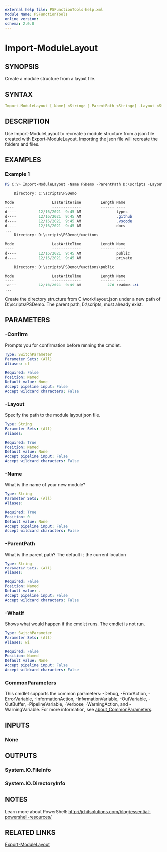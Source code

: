 ```yaml
---
external help file: PSFunctionTools-help.xml
Module Name: PSFunctionTools
online version:
schema: 2.0.0
---
```


# Import-ModuleLayout

## SYNOPSIS

Create a module structure from a layout file.

## SYNTAX

```yaml
Import-ModuleLayout [-Name] <String> [-ParentPath <String>] -Layout <String> [-WhatIf] [-Confirm] [<CommonParameters>]
```

## DESCRIPTION

Use Import-ModuleLayout to recreate a module structure from a json file created with Export-ModuleLayout. Importing the json file will recreate the folders and files.

## EXAMPLES

### Example 1

```powershell
PS C:\> Import-ModuleLayout -Name PSDemo -ParentPath D:\scripts -Layout C:\work\layout.json

    Directory: C:\scripts\PSDemo

Mode                 LastWriteTime         Length Name
----                 -------------         ------ ----
d----          12/16/2021  9:45 AM                types
d----          12/16/2021  9:45 AM                .github
d----          12/16/2021  9:45 AM                .vscode
d----          12/16/2021  9:45 AM                docs
...
    Directory: D:\scripts\PSDemo\functions

Mode                 LastWriteTime         Length Name
----                 -------------         ------ ----
d----          12/16/2021  9:45 AM                public
d----          12/16/2021  9:45 AM                private

    Directory: D:\scripts\PSDemo\functions\public

Mode                 LastWriteTime         Length Name
----                 -------------         ------ ----
-a---          12/16/2021  9:49 AM            276 readme.txt
...
```

Create the directory structure from C:\work\layout.json under a new path of D:\scripts\PSDemo. The parent path, D:\scripts, must already exist.

## PARAMETERS

### -Confirm

Prompts you for confirmation before running the cmdlet.

```yaml
Type: SwitchParameter
Parameter Sets: (All)
Aliases: cf

Required: False
Position: Named
Default value: None
Accept pipeline input: False
Accept wildcard characters: False
```

### -Layout

Specify the path to the module layout json file.

```yaml
Type: String
Parameter Sets: (All)
Aliases:

Required: True
Position: Named
Default value: None
Accept pipeline input: False
Accept wildcard characters: False
```

### -Name

What is the name of your new module?

```yaml
Type: String
Parameter Sets: (All)
Aliases:

Required: True
Position: 0
Default value: None
Accept pipeline input: False
Accept wildcard characters: False
```

### -ParentPath

What is the parent path?
The default is the current location

```yaml
Type: String
Parameter Sets: (All)
Aliases:

Required: False
Position: Named
Default value: .
Accept pipeline input: False
Accept wildcard characters: False
```

### -WhatIf

Shows what would happen if the cmdlet runs.
The cmdlet is not run.

```yaml
Type: SwitchParameter
Parameter Sets: (All)
Aliases: wi

Required: False
Position: Named
Default value: None
Accept pipeline input: False
Accept wildcard characters: False
```

### CommonParameters

This cmdlet supports the common parameters: -Debug, -ErrorAction, -ErrorVariable, -InformationAction, -InformationVariable, -OutVariable, -OutBuffer, -PipelineVariable, -Verbose, -WarningAction, and -WarningVariable. For more information, see [about_CommonParameters](http://go.microsoft.com/fwlink/?LinkID=113216).

## INPUTS

### None

## OUTPUTS

### System.IO.FileInfo

### System.IO.DirectoryInfo

## NOTES

Learn more about PowerShell: http://jdhitsolutions.com/blog/essential-powershell-resources/

## RELATED LINKS

[Export-ModuleLayout](Export-ModuleLayout.md)
